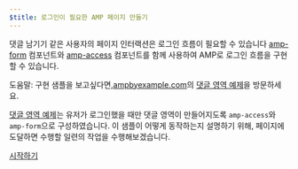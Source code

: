 ```yaml
---
$title: 로그인이 필요한 AMP 페이지 만들기
---
```


댓글 남기기 같은 사용자의 페이지 인터랙션은 로그인 흐름이 필요할 수 있습니다
[amp-form](/ko/docs/reference/components/amp-form.html) 컴포넌트와 [amp-access](/ko/docs/reference/components/amp-access.html) 컴포넌트를 함께 사용하여 AMP로 로그인 흐름을 구현할 수 있습니다.

도움말: 구현 샘플을 보고싶다면,[ampbyexample.com](https://ampbyexample.com)의 [댓글 영역 예제](https://ampbyexample.com/samples_templates/comment_section/)을 방문하세요.

[댓글 영역 예제](https://ampbyexample.com/samples_templates/comment_section/)는 유저가 로그인했을 때만 댓글 영역이 만들어지도록 `amp-access`와 `amp-form`으로 구성하였습니다.
이 샘플이 어떻게 동작하는지 설명하기 위해, 페이지에 도달하면 수행할 일련의 작업을 수행해보겠습니다.



<div class="prev-next-buttons">
<a class="button" href="{{g.doc('/content/amp-dev/documentation/guides-and-tutorials/develop/login_requiring/login.md', locale=doc.locale).url.path}}"><span class="arrow-next">시작하기</span></a>
</div>
